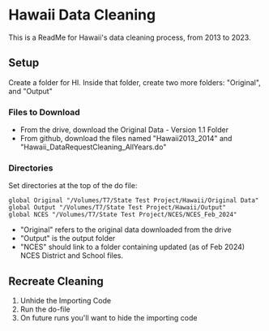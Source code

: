 
# Hawaii Data Cleaning

This is a ReadMe for Hawaii's data cleaning process, from 2013 to 2023.


## Setup
Create a folder for HI. Inside that folder, create two more folders: 
"Original", and "Output"

### Files to Download
- From the drive, download the Original Data - Version 1.1 Folder
- From github, download the files named "Hawaii2013_2014" and "Hawaii_DataRequestCleaning_AllYears.do"

### Directories
Set directories at the top of the do file:
```
global Original "/Volumes/T7/State Test Project/Hawaii/Original Data"
global Output "/Volumes/T7/State Test Project/Hawaii/Output"
global NCES "/Volumes/T7/State Test Project/NCES/NCES_Feb_2024"
```
- "Original" refers to the original data downloaded from the drive
- "Output" is the output folder
- "NCES" should link to a folder containing updated (as of Feb 2024) NCES District and School files.

## Recreate Cleaning
1. Unhide the Importing Code
2. Run the do-file
3. On future runs you'll want to hide the importing code
